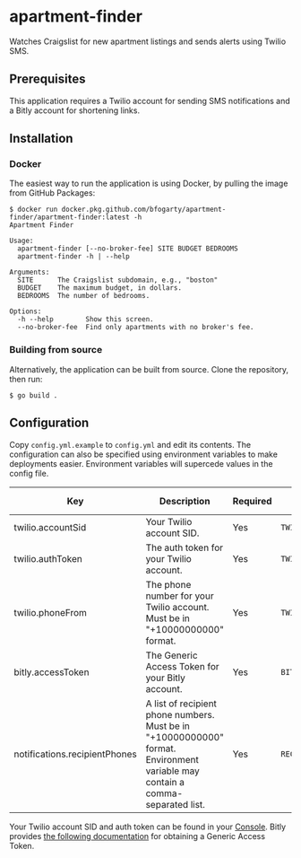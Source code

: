 # apartment-finder

Watches Craigslist for new apartment listings and sends alerts using Twilio SMS.

## Prerequisites

This application requires a Twilio account for sending SMS notifications and a Bitly account for shortening links.

## Installation

### Docker

The easiest way to run the application is using Docker, by pulling the image from GitHub Packages:
```console
$ docker run docker.pkg.github.com/bfogarty/apartment-finder/apartment-finder:latest -h
Apartment Finder

Usage:
  apartment-finder [--no-broker-fee] SITE BUDGET BEDROOMS
  apartment-finder -h | --help

Arguments:
  SITE      The Craigslist subdomain, e.g., "boston"
  BUDGET    The maximum budget, in dollars.
  BEDROOMS  The number of bedrooms.

Options:
  -h --help        Show this screen.
  --no-broker-fee  Find only apartments with no broker's fee.
```

### Building from source

Alternatively, the application can be built from source. Clone the repository, then run:
```console
$ go build .
```

## Configuration

Copy `config.yml.example` to `config.yml` and edit its contents. The configuration can also be specified using environment variables to make deployments easier. Environment variables will supercede values in the config file.

| Key | Description | Required | Environment Variable |
|-------------------------------|-------------------------------------------------------------------------------------------------------------------------------|----------|----------------------|
| twilio.accountSid | Your Twilio account SID. | Yes | `TWILIO_ACCOUNT_SID` |
| twilio.authToken | The auth token for your Twilio account. | Yes | `TWILIO_AUTH_TOKEN` |
| twilio.phoneFrom | The phone number for your Twilio account. Must be in "+10000000000" format. | Yes | `TWILIO_PHONE_FROM` |
| bitly.accessToken | The Generic Access Token for your Bitly account. | Yes | `BITLY_ACCESS_TOKEN` |
| notifications.recipientPhones | A list of recipient phone numbers. Must be in "+10000000000" format. Environment variable may contain a comma-separated list. | Yes | `RECIPIENT_PHONES` |

Your Twilio account SID and auth token can be found in your [Console](https://www.twilio.com/console). Bitly provides [the following documentation](https://dev.bitly.com/v4/#section/Application-using-a-single-account) for obtaining a Generic Access Token.

